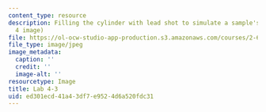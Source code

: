 ```yaml
---
content_type: resource
description: Filling the cylinder with lead shot to simulate a sample's weight. (Lab
  4 image)
file: https://ol-ocw-studio-app-production.s3.amazonaws.com/courses/2-672-project-laboratory-spring-2009/ed301ecd41a43df7e9524d6a520fdc31_lab43.jpg
file_type: image/jpeg
image_metadata:
  caption: ''
  credit: ''
  image-alt: ''
resourcetype: Image
title: Lab 4-3
uid: ed301ecd-41a4-3df7-e952-4d6a520fdc31
---
```

